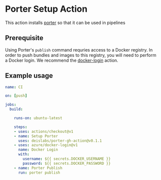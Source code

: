 # Porter Setup Action

This action installs [porter](https://porter.sh) so that it can be used in pipelines  

## Prerequisite

Using Porter's `publish` command requries access to a Docker registry. In order to push bundles and images to this registry, you will need to perform a Docker login. We recommend the [docker-login](https://github.com/marketplace/actions/docker-login) action. 
 
## Example usage

```yaml
name: CI

on: [push]

jobs:
  build:

    runs-on: ubuntu-latest

    steps:
    - uses: actions/checkout@v1
    - name: Setup Porter
      uses: deislabs/porter-gh-action@v0.1.1
    - uses: azure/docker-login@v1
      name: Docker Login
      with:
        username: ${{ secrets.DOCKER_USERNAME }}
        password: ${{ secrets.DOCKER_PASSWORD }}
    - name: Porter Publish
      run: porter publish
```
